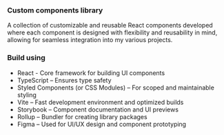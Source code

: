### Custom components library

A collection of customizable and reusable React components developed where each component is designed with flexibility and reusability in mind, allowing for seamless integration into my various projects.

### Build using
* React - Core framework for building UI components
* TypeScript – Ensures type safety
* Styled Components (or CSS Modules) – For scoped and maintainable styling
* Vite – Fast development environment and optimized builds
* Storybook – Component documentation and UI previews
* Rollup – Bundler for creating library packages
* Figma – Used for UI/UX design and component prototyping
